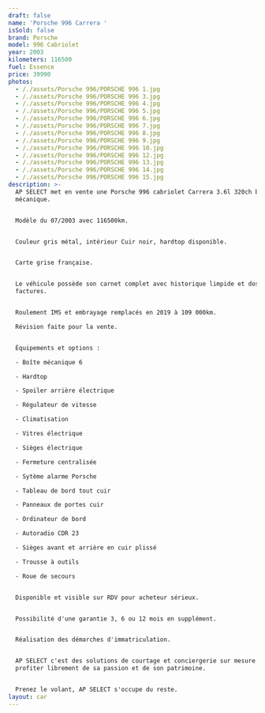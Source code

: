 ```yaml
---
draft: false
name: 'Porsche 996 Carrera '
isSold: false
brand: Porsche
model: 996 Cabriolet
year: 2003
kilometers: 116500
fuel: Essence
price: 39990
photos:
  - /./assets/Porsche 996/PORSCHE 996 1.jpg
  - /./assets/Porsche 996/PORSCHE 996 3.jpg
  - /./assets/Porsche 996/PORSCHE 996 4.jpg
  - /./assets/Porsche 996/PORSCHE 996 5.jpg
  - /./assets/Porsche 996/PORSCHE 996 6.jpg
  - /./assets/Porsche 996/PORSCHE 996 7.jpg
  - /./assets/Porsche 996/PORSCHE 996 8.jpg
  - /./assets/Porsche 996/PORSCHE 996 9.jpg
  - /./assets/Porsche 996/PORSCHE 996 10.jpg
  - /./assets/Porsche 996/PORSCHE 996 12.jpg
  - /./assets/Porsche 996/PORSCHE 996 13.jpg
  - /./assets/Porsche 996/PORSCHE 996 14.jpg
  - /./assets/Porsche 996/PORSCHE 996 15.jpg
description: >-
  AP SELECT met en vente une Porsche 996 cabriolet Carrera 3.6l 320ch boîte
  mécanique.


  Modèle du 07/2003 avec 116500km.


  Couleur gris métal, intérieur Cuir noir, hardtop disponible.


  Carte grise française.


  Le véhicule possède son carnet complet avec historique limpide et dossier
  factures.


  Roulement IMS et embrayage remplacés en 2019 à 109 000km.

  Révision faite pour la vente.


  Équipements et options :

  - Boîte mécanique 6

  - Hardtop

  - Spoiler arrière électrique

  - Régulateur de vitesse

  - Climatisation

  - Vitres électrique

  - Sièges électrique

  - Fermeture centralisée

  - Sytème alarme Porsche

  - Tableau de bord tout cuir

  - Panneaux de portes cuir

  - Ordinateur de bord

  - Autoradio CDR 23

  - Sièges avant et arrière en cuir plissé

  - Trousse à outils

  - Roue de secours


  Disponible et visible sur RDV pour acheteur sérieux.


  Possibilité d'une garantie 3, 6 ou 12 mois en supplément.


  Réalisation des démarches d'immatriculation.


  AP SELECT c'est des solutions de courtage et conciergerie sur mesure pour
  profiter librement de sa passion et de son patrimoine.


  Prenez le volant, AP SELECT s'occupe du reste.
layout: car
---
```


